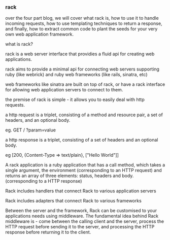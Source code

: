 ### rack

over the four part blog, we will cover what rack is, how to use it to handle incoming requests, how to use templating techniques to return a response, and finally, how to extract common code to plant the seeds for your very own web application framework.

what is rack?

rack is a web server interface that providies a fluid api for creating web applications.

rack aims to provide a minimal api for connecting web servers supporting ruby (like webrick) and ruby web frameworks (like rails, sinatra, etc)

web frameworks like sinatra are built on top of rack, or have a rack interface for allowing web application servers to connect to them.

the premise of rack is simple - it allows you to easily deal with http requests.

a http request is a triplet, consisting of a method and resource pair, a set of headers, and an optional body.

eg. GET / ?param=value

a http response is a triplet, consisting of a set of headers and an optional body.

eg [200, {Content-Type => text/plain},  ["Hello World"]]

A rack application is a ruby application that has a call method, which takes a single argument, the environment (corresponding to an HTTP request) and returns an array of three elements: status, headers and body. (corresponding to a HTTP response)

Rack includes handlers that connect Rack to various application servers

Rack includes adapters that connect Rack to various frameworks

Between the server and the framework, Rack can be customised to your applications needs using middleware. The fundamental idea behind Rack middleware is -  come between the calling client and the server, process the HTTP request before sending it to the server, and processing the HTTP response before returning it to the client.
